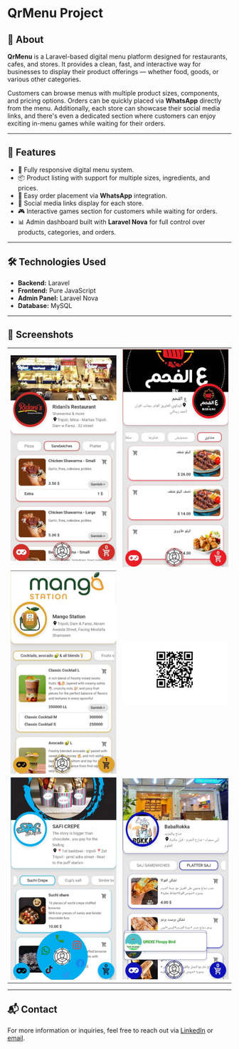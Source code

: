 # QrMenu Project

## 📖 About

**QrMenu** is a Laravel-based digital menu platform designed for restaurants, cafes, and stores. It provides a clean, fast, and interactive way for businesses to display their product offerings — whether food, goods, or various other categories.  

Customers can browse menus with multiple product sizes, components, and pricing options. Orders can be quickly placed via **WhatsApp** directly from the menu. Additionally, each store can showcase their social media links, and there's even a dedicated section where customers can enjoy exciting in-menu games while waiting for their orders.

---

## 🚀 Features

- 📱 Fully responsive digital menu system.
- 📦 Product listing with support for multiple sizes, ingredients, and prices.
- 🛒 Easy order placement via **WhatsApp** integration.
- 📱 Social media links display for each store.
- 🎮 Interactive games section for customers while waiting for orders.
- 📊 Admin dashboard built with **Laravel Nova** for full control over products, categories, and orders.

---

## 🛠️ Technologies Used

- **Backend:** Laravel  
- **Frontend:** Pure JavaScript  
- **Admin Panel:** Laravel Nova  
- **Database:** MySQL  

---

## 📸 Screenshots

<div align="center">
  <table>
    <tr>
      <td>
        <a href="https://qr.algorexe.com/menu/ridians-restaurant" target="_blank">
          <img src="screenshots/ridani.jpeg" width="300" alt="Ridani Menu Screenshot">
        </a>
      </td>
      <td>
        <a href="https://qr.algorexe.com/menu/3al-fa7em" target="_blank">
          <img src="screenshots/fahem.jpeg" width="300" alt="Fahem Menu Screenshot">
        </a>
      </td>
    </tr>
    <tr>
      <td>
        <a href="https://qr.algorexe.com/menu/mango-station" target="_blank">
          <img src="screenshots/mango.jpeg" width="300" alt="Mango Menu Screenshot">
        </a>
      </td>
      <td>
        <a href="https://qr.algorexe.com/menu/mango-station" target="_blank">
          <img src="screenshots/qr-mango.jpeg" width="300" alt="Mango Qr Menu Screenshot">
        </a>
      </td>
    </tr>
    <tr>
      <td>
        <a href="https://qr.algorexe.com/menu/saficrepe" target="_blank">
          <img src="screenshots/safi.jpeg" width="300" alt="Safi Crepe Menu Screenshot">
        </a>
      </td>
      <td>
        <a href="https://qr.algorexe.com/menu/babarokka" target="_blank">
          <img src="screenshots/baba.jpeg" width="300" alt="BaBa Rokka Menu Screenshot">
        </a>
      </td>
    </tr>
  </table>
</div>


---

## 📬 Contact

For more information or inquiries, feel free to reach out via [LinkedIn](https://www.linkedin.com/in/abdulrahman-derbass-aaa3021b3?utm_source=share&utm_campaign=share_via&utm_content=profile&utm_medium=android_app) or [email](mailto:abdulrahmanderbass@gmail.com).

